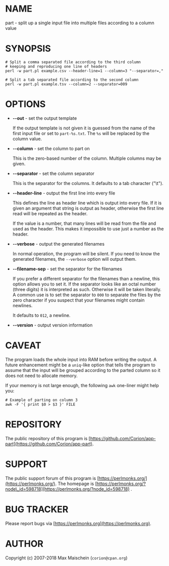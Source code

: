 # NAME

part - split up a single input file into multiple files according to a column value

# SYNOPSIS

    # Split a comma separated file according to the third column
    # keeping and reproducing one line of headers
    perl -w part.pl example.csv --header-line=1 --column=3 "--separator=,"

    # Split a tab separated file according to the second column
    perl -w part.pl example.tsv --column=2 --separator=009

# OPTIONS

- **--out** - set the output template

    If the output template is not given it is guessed from
    the name of the first input file or set to `part-%s.txt`.
    The `%s` will be replaced by the column value.

- **--column** - set the column to part on

    This is the zero-based number of the column.
    Multiple columns may be given.

- **--separator** - set the column separator

    This is the separator for the columns. It defaults
    to a tab character ("\\t").

- **--header-line** - output the first line into every file

    This defines the line as header line which is output
    into every file. If it is given an argument that string
    is output as header, otherwise the first line read
    will be repeated as the header.

    If the value is a number, that many lines will be read from
    the file and used as the header. This makes it impossible
    to use just a number as the header.

- **--verbose** - output the generated filenames

    In normal operation, the program will be silent. If you
    need to know the generated filenames, the `--verbose`
    option will output them.

- **--filename-sep** - set the separator for the filenames

    If you prefer a different separator for the filenames
    than a newline, this option allows you to set it. If
    the separator looks like an octal number (three digits)
    it is interpreted as such. Otherwise it will
    be taken literally. A common
    use is to set the separator to `000` to separate the
    files by the zero character if you suspect that your
    filenames might contain newlines.

    It defaults to `012`, a newline.

- **--version** - output version information

# CAVEAT

The program loads the whole input into RAM
before writing the output. A future enhancement
might be a `uniq`-like option that tells the
program to assume that the input will be grouped
according to the parted column so it does not
need to allocate memory.

If your memory is not large enough, the following
`awk` one-liner might help you:

    # Example of parting on column 3
    awk -F '{ print $0 > $3 }' FILE

# REPOSITORY

The public repository of this program is 
[https://github.com/Corion/app-part](https://github.com/Corion/app-part).

# SUPPORT

The public support forum of this program is
[https://perlmonks.org/](https://perlmonks.org/). The homepage is
[https://perlmonks.org/?node\_id=598718](https://perlmonks.org/?node_id=598718) .

# BUG TRACKER

Please report bugs via [https://perlmonks.org](https://perlmonks.org).

# AUTHOR

Copyright (c) 2007-2018 Max Maischein (`corion@cpan.org`)
